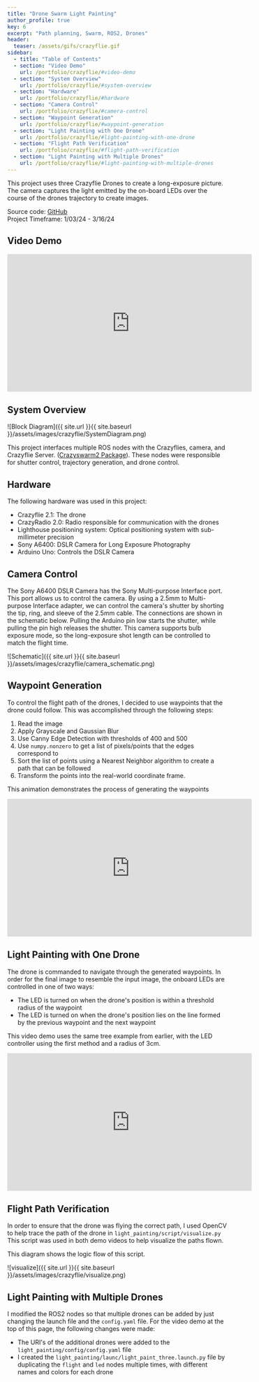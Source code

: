 ```yaml
---
title: "Drone Swarm Light Painting"
author_profile: true
key: 6
excerpt: "Path planning, Swarm, ROS2, Drones"
header:
  teaser: /assets/gifs/crazyflie.gif
sidebar:
  - title: "Table of Contents"
  - section: "Video Demo"
    url: /portfolio/crazyflie/#video-demo
  - section: "System Overview"
    url: /portfolio/crazyflie/#system-overview
  - section: "Hardware"
    url: /portfolio/crazyflie/#hardware
  - section: "Camera Control"
    url: /portfolio/crazyflie/#camera-control
  - section: "Waypoint Generation"
    url: /portfolio/crazyflie/#waypoint-generation
  - section: "Light Painting with One Drone"
    url: /portfolio/crazyflie/#light-painting-with-one-drone
  - section: "Flight Path Verification"
    url: /portfolio/crazyflie/#flight-path-verification
  - section: "Light Painting with Multiple Drones"
    url: /portfolio/crazyflie/#light-painting-with-multiple-drones
---
```

This project uses three Crazyflie Drones to create a long-exposure picture. The camera captures the light emitted by the on-board LEDs over the course of the drones trajectory to create images. 

Source code: [GitHub](https://github.com/kylew239/light-painting-swarm)\
Project Timeframe: 1/03/24 - 3/16/24

## Video Demo
<iframe width="560" height="315" src="https://www.youtube.com/embed/ww7sDnqF3a0?si=ehcX_rwx6OKvxZt9" title="YouTube video player" frameborder="0" allow="accelerometer; autoplay; clipboard-write; encrypted-media; gyroscope; picture-in-picture; web-share" allowfullscreen></iframe>

## System Overview
![Block Diagram]({{ site.url }}{{ site.baseurl }}/assets/images/crazyflie/SystemDiagram.png)

This project interfaces multiple ROS nodes with the Crazyflies, camera, and Crazyflie Server. ([Crazyswarm2 Package](https://imrclab.github.io/crazyswarm2/)). These nodes were responsible for shutter control, trajectory generation, and drone control.


## Hardware
The following hardware was used in this project:
* Crazyflie 2.1: The drone
* CrazyRadio 2.0: Radio responsible for communication with the drones
* Lighthouse positioning system: Optical positioning system with sub-millimeter precision
* Sony A6400: DSLR Camera for Long Exposure Photography
* Arduino Uno: Controls the DSLR Camera

## Camera Control
The Sony A6400 DSLR Camera has the Sony Multi-purpose Interface port. This port allows us to control the camera. By using a 2.5mm to Multi-purpose Interface adapter, we can control the camera's shutter by shorting the tip, ring, and sleeve of the 2.5mm cable. The connections are shown in the schematic below. Pulling the Arduino pin low starts the shutter, while pulling the pin high releases the shutter. This camera supports bulb exposure mode, so the long-exposure shot length can be controlled to match the flight time.

![Schematic]({{ site.url }}{{ site.baseurl }}/assets/images/crazyflie/camera_schematic.png)


## Waypoint Generation
To control the flight path of the drones, I decided to use waypoints that the drone could follow. This was accomplished through the following steps:
1. Read the image
2. Apply Grayscale and Gaussian Blur
3. Use Canny Edge Detection with thresholds of 400 and 500
4. Use `numpy.nonzero` to get a list of pixels/points that the edges correspond to
5. Sort the list of points using a Nearest Neighbor algorithm to create a path that can be followed
6. Transform the points into the real-world coordinate frame.

This animation demonstrates the process of generating the waypoints
<iframe width="560" height="315" src="https://www.youtube.com/embed/XoIfsbLARS8?si=EVLhfCZlSi3q5GVE" title="YouTube video player" frameborder="0" allow="accelerometer; autoplay; clipboard-write; encrypted-media; gyroscope; picture-in-picture; web-share" allowfullscreen></iframe>


## Light Painting with One Drone
The drone is commanded to navigate through the generated waypoints. In order for the final image to resemble the input image, the onboard LEDs are controlled in one of two ways:
* The LED is turned on when the drone's position is within a threshold radius of the waypoint
* The LED is turned on when the drone's position lies on the line formed by the previous waypoint and the next waypoint

This video demo uses the same tree example from earlier, with the LED controller using the first method and a radius of 3cm.
<iframe width="560" height="315" src="https://www.youtube.com/embed/ruHbgud3S4g?si=n_Qlzbt_qk-Qytv6" title="YouTube video player" frameborder="0" allow="accelerometer; autoplay; clipboard-write; encrypted-media; gyroscope; picture-in-picture; web-share" allowfullscreen></iframe>


## Flight Path Verification
In order to ensure that the drone was flying the correct path, I used OpenCV to help trace the path of the drone in `light_painting/script/visualize.py` This script was used in both demo videos to help visualize the paths flown.

This diagram shows the logic flow of this script.

![visualize]({{ site.url }}{{ site.baseurl }}/assets/images/crazyflie/visualize.png)

## Light Painting with Multiple Drones
I modified the ROS2 nodes so that multiple drones can be added by just changing the launch file and the `config.yaml` file. For the video demo at the top of this page, the following changes were made:
* The URI's of the additional drones were added to the `light_painting/config/config.yaml` file
* I created the `light_painting/launc/light_paint_three.launch.py` file by duplicating the `flight` and `led` nodes multiple times, with different names and colors for each drone
